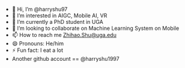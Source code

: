 - 👋 Hi, I’m @harryshu97
- 👀 I’m interested in AIGC, Mobile AI, VR
- 🌱 I’m currently a PhD student in UGA
- 💞️ I’m looking to collaborate on Machine Learning System on Mobile
- 📫 How to reach me Zhihao.Shu@uga.edu
- 😄 Pronouns: He/him
- ⚡ Fun fact: I eat a lot
- Another github account == @harryshu1997

<!---
harryshu97/harryshu97 is a ✨ special ✨ repository because its `README.md` (this file) appears on your GitHub profile.
You can click the Preview link to take a look at your changes.
--->
